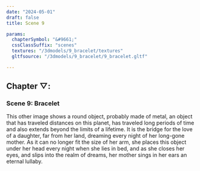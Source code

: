 ```yaml
---
date: "2024-05-01"
draft: false
title: Scene 9

params:
  chapterSymbol: "&#9661;"
  cssClassSuffix: "scenes"
  textures: "/3dmodels/9_bracelet/textures"
  gltfsource: "/3dmodels/9_bracelet/9_bracelet.gltf"

---
```

## Chapter &#9661;:
### Scene 9: Bracelet
<canvas id="c"></canvas>

This other image shows a round object, probably made of metal, an object that has traveled distances on this planet, has traveled long periods of time and also extends beyond the limits of a lifetime. It is the bridge for the love of a daughter, far from her land, dreaming every night of her long-gone mother. As it can no longer fit the size of her arm, she places this object under her head every night when she lies in bed, and as she closes her eyes, and slips into the realm of dreams, her mother sings in her ears an eternal lullaby.
